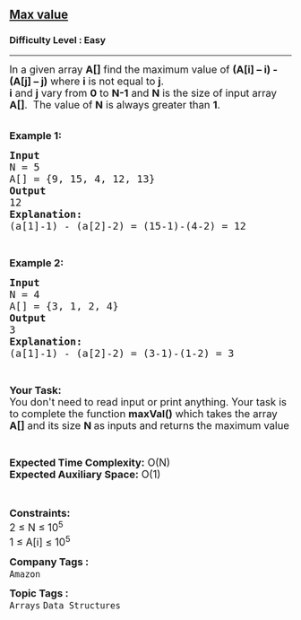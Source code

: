 <h2><a href="https://www.geeksforgeeks.org/problems/max-value1205/1?page=7&category=Arrays&difficulty=Easy&sortBy=accuracy">Max value</a></h2><h3>Difficulty Level : Easy</h3><hr><div class="problems_problem_content__Xm_eO"><p><span style="font-size:18px">In a given array <strong>A[]</strong> find the maximum value of <strong>(A[i] – i) - (A[j] – j)</strong> where <strong>i</strong> is not equal to <strong>j</strong>.&nbsp;<br>
<strong>i</strong> and <strong>j</strong> vary from <strong>0</strong> to <strong>N-1</strong> and <strong>N</strong> is the size of input array <strong>A[]</strong>.&nbsp; The value of <strong>N</strong> is always greater than <strong>1</strong>.</span><br>
<br>
<br>
<span style="font-size:18px"><strong>Example 1:</strong></span></p>

<pre><span style="font-size:18px"><strong>Input</strong>
N = 5
A[] = {9, 15, 4, 12, 13}
<strong>Output</strong>
12</span>
<span style="font-size:18px"><strong>Explanation:</strong>
(a[1]-1) - (a[2]-2) = (15-1)-(4-2) = 12</span></pre>

<p>&nbsp;</p>

<p><span style="font-size:18px"><strong>Example 2:</strong></span></p>

<pre><span style="font-size:18px"><strong>Input</strong>
N = 4
A[] = {3, 1, 2, 4}
<strong>Output</strong>
3
<strong>Explanation:</strong>
(a[1]-1) - (a[2]-2) = (3-1)-(1-2) = 3</span>
</pre>

<p>&nbsp;</p>

<p><span style="font-size:18px"><strong>Your Task:&nbsp;&nbsp;</strong><br>
You don't need to read input or print anything. Your task is to complete the function <strong>maxVal()</strong>&nbsp;which takes the array <strong>A[]</strong> and its size <strong>N</strong><strong> </strong>as inputs and returns the maximum value</span></p>

<p>&nbsp;</p>

<p><span style="font-size:18px"><strong>Expected Time Complexity:</strong> O(N)<br>
<strong>Expected Auxiliary Space:</strong> O(1)</span><br>
<br>
&nbsp;</p>

<p><span style="font-size:18px"><strong>Constraints:</strong><br>
2 ≤ N ≤ 10<sup>5</sup><br>
1 ≤ A[i] ≤ 10<sup>5</sup></span></p>
</div><p><span style=font-size:18px><strong>Company Tags : </strong><br><code>Amazon</code>&nbsp;<br><p><span style=font-size:18px><strong>Topic Tags : </strong><br><code>Arrays</code>&nbsp;<code>Data Structures</code>&nbsp;